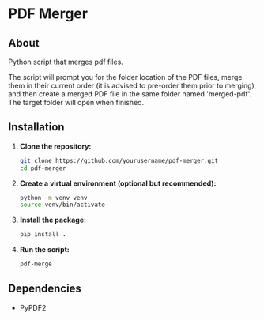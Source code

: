 # PDF Merger

## About
Python script that merges pdf files.

The script will prompt you for the folder location of the PDF files, merge them in their current order (it is advised to pre-order them prior to merging), and then create a merged PDF file in the same folder named 'merged-pdf'. The target folder will open when finished.

## Installation

1. **Clone the repository:**
   ```bash
   git clone https://github.com/yourusername/pdf-merger.git
   cd pdf-merger
    ```
2. **Create a virtual environment (optional but recommended):**
   ```bash
   python -m venv venv
   source venv/bin/activate
   ```
3. **Install the package:**
    ```bash
    pip install .
    ```
4. **Run the script:**
    ```bash
    pdf-merge
    ```

## Dependencies
- PyPDF2
